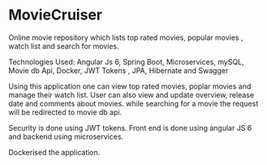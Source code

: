 # MovieCruiser
Online movie repository which lists top rated movies, popular movies , watch list and search for movies.


Technologies Used:
Angular Js 6, Spring Boot, Microservices, mySQL, Movie db Api, Docker, JWT Tokens , JPA, Hibernate and Swagger


Using this application one can view top rated movies, poplar movies and manage their watch list.
User can also view and update overview, release date and comments about movies. while searching for a movie the
request will be redirected to movie db api.

Security is done using JWT tokens. 
Front end is done using angular JS 6 and backend using microservices.

Dockerised the application.


